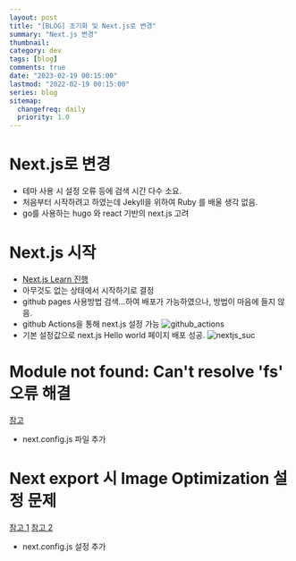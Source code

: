 ```yaml
---
layout: post
title: "[BLOG] 초기화 및 Next.js로 변경"
summary: "Next.js 변경"
thumbnail:
category: dev
tags: [blog]
comments: true
date: "2023-02-19 00:15:00"
lastmod: "2022-02-19 00:15:00"
series: blog
sitemap:
  changefreq: daily
  priority: 1.0
---
```


# Next.js로 변경

- 테마 사용 시 설정 오류 등에 검색 시간 다수 소요.
- 처음부터 시작하려고 하였는데 Jekyll을 위하여 Ruby 를 배울 생각 없음.
- go를 사용하는 hugo 와 react 기반의 next.js 고려

# Next.js 시작

- [Next.js Learn 진행](https://github.com/kikapapy/study/tree/main/nextjs)
- 아무것도 없는 상태에서 시작하기로 결정
- github pages 사용방법 검색...하여 배포가 가능하였으나, 방법이 마음에 들지 않음.
- github Actions을 통해 next.js 설정 가능
  ![github_actions](../images/2023-02-19-make-blog3-1.png)
- 기본 설정값으로 next.js Hello world 페이지 배포 성공.
  ![nextjs_suc](../images/2023-02-19-make-blog3-2.png)

# Module not found: Can't resolve 'fs' 오류 해결

[참고](https://cocoon1787.tistory.com/851)

- next.config.js 파일 추가

# Next export 시 Image Optimization 설정 문제

[참고 1](https://kingsubin.tistory.com/475)
[참고 2](https://velog.io/@hhhminme/Next.js에서-Nextimage에서-외부-이미지를-못가져오는-문제도메인-설정하기-loader-적용하기)

- next.config.js 설정 추가
